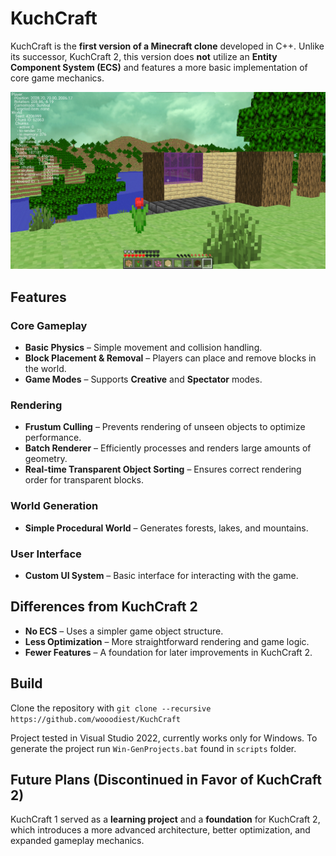 # KuchCraft

KuchCraft is the **first version of a Minecraft clone** developed in C++. Unlike its successor, KuchCraft 2, this version does **not** utilize an **Entity Component System (ECS)** and features a more basic implementation of core game mechanics.

![KuchCraft game screenshot](game.png)

## Features

### Core Gameplay
- **Basic Physics** – Simple movement and collision handling.
- **Block Placement & Removal** – Players can place and remove blocks in the world.
- **Game Modes** – Supports **Creative** and **Spectator** modes.

### Rendering
- **Frustum Culling** – Prevents rendering of unseen objects to optimize performance.
- **Batch Renderer** – Efficiently processes and renders large amounts of geometry.
- **Real-time Transparent Object Sorting** – Ensures correct rendering order for transparent blocks.

### World Generation
- **Simple Procedural World** – Generates forests, lakes, and mountains.

### User Interface
- **Custom UI System** – Basic interface for interacting with the game.

## Differences from KuchCraft 2
- **No ECS** – Uses a simpler game object structure.
- **Less Optimization** – More straightforward rendering and game logic.
- **Fewer Features** – A foundation for later improvements in KuchCraft 2.

## Build
Clone the repository with `git clone --recursive https://github.com/wooodiest/KuchCraft`

Project tested in Visual Studio 2022, currently works only for Windows. To generate the project run `Win-GenProjects.bat` found in `scripts` folder.

## Future Plans (Discontinued in Favor of KuchCraft 2)
KuchCraft 1 served as a **learning project** and a **foundation** for KuchCraft 2, which introduces a more advanced architecture, better optimization, and expanded gameplay mechanics.
